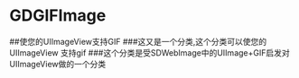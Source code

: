  # GDGIFImage
##使您的UIImageView支持GIF 
###这又是一个分类,这个分类可以使您的UIImageView 支持gif
###这个分类是受SDWebImage中的UIImage+GIF启发对UIImageView做的一个分类


```obj

```